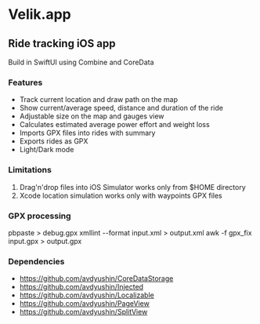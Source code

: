 # Velik.app
## Ride tracking iOS app

Build in SwiftUI using Combine and CoreData

### Features

- Track current location and draw path on the map
- Show current/average speed, distance and duration of the ride
- Adjustable size on the map and gauges view
- Calculates estimated average power effort and weight loss
- Imports GPX files into rides with summary
- Exports rides as GPX
- Light/Dark mode

### Limitations

1. Drag'n'drop files into iOS Simulator works only from $HOME directory
1. Xcode location simulation works only with waypoints GPX files

### GPX processing

pbpaste > debug.gpx
xmllint --format input.xml > output.xml
awk -f gpx_fix input.gpx > output.gpx

### Dependencies

- https://github.com/avdyushin/CoreDataStorage
- https://github.com/avdyushin/Injected
- https://github.com/avdyushin/Localizable
- https://github.com/avdyushin/PageView
- https://github.com/avdyushin/SplitView
